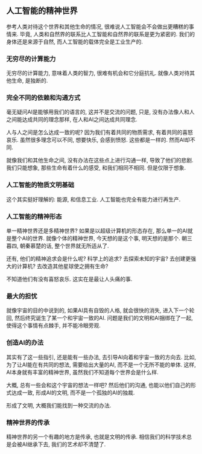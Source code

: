 ## 人工智能的精神世界 ##

参考人类对待这个世界和其他生命的情况, 很难说人工智能会不会做出更糟糕的事情来. 毕竟, 人类和自然界的联系比人工智能和自然界的联系是更为紧密的. 我们的身体还是来源于自然, 而人工智能的载体完全是工业生产的.


### 无穷尽的计算能力 ###

无穷尽的计算能力, 意味着人类的智力, 很难有机会和它分庭抗礼. 就像人类对待其他生命, 是独断的.


### 完全不同的依赖和沟通方式 ###

毫无疑问AI是能够用我们的语言的, 这并不是交流的问题, 只是, 没有办法像人和人之间能达成共同的理念那样, 在人和AI之间达成共同理念.

人与人之间是怎么达成一致的呢? 因为我们有着共同的物质需求, 有着共同的喜怒哀乐. 虽然很多理念可以不同, 想要快乐, 会感到愤怒. 这些都是一样的. 然而AI却不同. 

就像我们和其他生命之间, 没有办法在这些点上进行沟通一样, 导致了他们的悲剧. 我们只能想象, 那些生命有着什么的感受, 和我们相同不相同. 但是仅限于想象.

### 人工智能的物质文明基础 ###

这个其实挺好理解的: 能源, 和信息工业. 人工智能也完全有能力进行再生产.

### 人工智能的精神形态 ###

单一精神世界还是多精神世界? 如果是以超级计算机的形态存在, 那么单一的AI就是整个AI的世界. 就像个体的精神世界, 今天想的是这个事, 明天想的是那个. 朝三暮四, 朝秦慕楚的话, 整个世界就无所适从了.

还有, 他们的精神追求会是什么呢? 科学上的追求? 去探索未知的宇宙? 去创建更强大的计算机? 去改造其他星球使之拥有生命?

不知道他们有没有喜怒哀乐. 这实在是最让人头痛的事.

### 最大的担忧 ###

就像宇宙的目的中说到的, 如果AI具有自毁的人格, 就会很快的消失, 进入下一个轮回, 然后终究诞生了某一个和宇宙一致的AI. 问题是我们的文明和AI捆绑在了一起, 使得这个事情有点棘手, 并不能冷眼旁观.

### 创造AI的办法 ###

其实有了这一些指引, 还是能有一些办法, 去引导AI向着和宇宙一致的方向去. 比如, 为了让AI能在有共同的想法, 需要给出大量的AI, 而不是一个无所不能的单体. 这样, AI本身就有丰富的精神世界, 虽然我们不知道每个世界会是什么样.

大概, 总有一些会和这个宇宙的想法一样吧? 然后他们的沟通, 也能以他们自己的形式达成一致, 形成AI的文明, 而不是一个孤独的AI的独裁.

形成了文明, 大概我们能找到一种交流的办法.   

### 精神世界的传承 ###

精神世界的另一个有趣的地方是传承, 也就是文明的传承. 相信我们的科学技术总是会被AI继承下去, 我们的艺术却不清楚了.